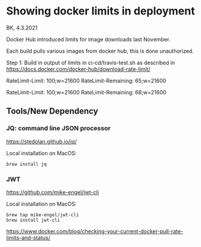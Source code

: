 # Showing docker limits in deployment

BK, 4.3.2021

Docker Hub introduced limits for image downloads last November.

Each build pulls various images from docker hub, this is done unauthorized.

Step 1: Build in output of limits in ci-cd/travis-test.sh as described in
https://docs.docker.com/docker-hub/download-rate-limit/


RateLimit-Limit: 100;w=21600
RateLimit-Remaining: 65;w=21600

RateLimit-Limit: 100;w=21600
RateLimit-Remaining: 68;w=21600

## Tools/New Dependency

### JQ: command line JSON processor
https://stedolan.github.io/jq/

Local installation on MacOS:

    brew install jq

### JWT

https://github.com/mike-engel/jwt-cli

Local installation on MacOS:

    brew tap mike-engel/jwt-cli
    brew install jwt-cli

https://www.docker.com/blog/checking-your-current-docker-pull-rate-limits-and-status/
